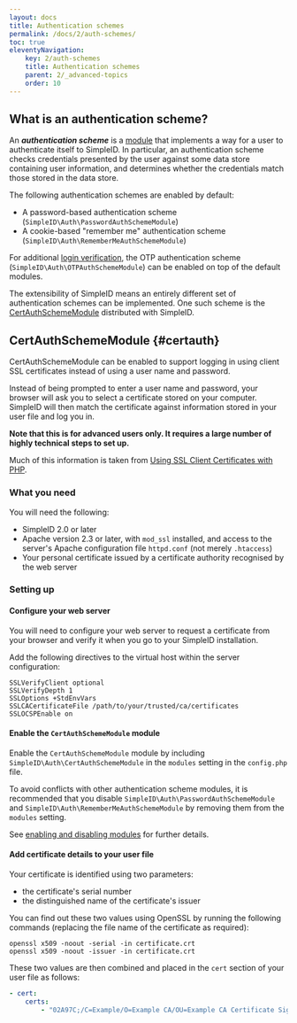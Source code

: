 ```yaml
---
layout: docs
title: Authentication schemes
permalink: /docs/2/auth-schemes/
toc: true
eleventyNavigation:
    key: 2/auth-schemes
    title: Authentication schemes
    parent: 2/_advanced-topics
    order: 10
---
```


## What is an authentication scheme?

An ***authentication scheme*** is a [module](/docs/2/modules/) that implements a way for a user to
authenticate itself to SimpleID.  In particular, an authentication scheme checks credentials presented
by the user against some data store containing user information, and determines whether the credentials
match those stored in the data store.

The following authentication schemes are enabled by default:

- A password-based authentication scheme (`SimpleID\Auth\PasswordAuthSchemeModule`)
- A cookie-based "remember me" authentication scheme (`SimpleID\Auth\RememberMeAuthSchemeModule`) 

For additional [login verification](/docs/2/login-verification/), the OTP authentication scheme
(`SimpleID\Auth\OTPAuthSchemeModule`) can be enabled on top of the default modules.

The extensibility of SimpleID means an entirely different set of authentication schemes can
be implemented.  One such scheme is the [CertAuthSchemeModule](#certauth) distributed with
SimpleID.

## CertAuthSchemeModule   {#certauth}

CertAuthSchemeModule can be enabled to support logging in using client SSL certificates instead
of using a user name and password.

Instead of being prompted to enter a user name and password, your browser will ask you to
select a certificate stored on your computer.  SimpleID will then match the certificate against
information stored in your user file and log you in.

**Note that this is for advanced users only.  It requires a large number of highly technical steps to set up.**

Much of this information is taken from [Using SSL Client Certificates with PHP](http://cweiske.de/tagebuch/ssl-client-certificates.htm).


### What you need

You will need the following:

- SimpleID 2.0 or later
- Apache version 2.3 or later, with `mod_ssl` installed, and access to the server's Apache configuration file `httpd.conf` (not merely `.htaccess`)
- Your personal certificate issued by a certificate authority recognised by the web server

### Setting up

#### Configure your web server

You will need to configure your web server to request a certificate from your browser and verify it when you go to your SimpleID installation.

Add the following directives to the virtual host within the server configuration:

```
SSLVerifyClient optional
SSLVerifyDepth 1
SSLOptions +StdEnvVars
SSLCACertificateFile /path/to/your/trusted/ca/certificates
SSLOCSPEnable on
```

#### Enable the `CertAuthSchemeModule` module

Enable the `CertAuthSchemeModule` module by including `SimpleID\Auth\CertAuthSchemeModule` in
the `modules` setting in the `config.php` file.

To avoid conflicts with other authentication scheme modules, it is recommended that you
disable `SimpleID\Auth\PasswordAuthSchemeModule` and `SimpleID\Auth\RememberMeAuthSchemeModule`
by removing them from the `modules` setting.

See [enabling and disabling modules](/docs/2/modules/#enabling) for further details.

#### Add certificate details to your user file

Your certificate is identified using two parameters:

- the certificate's serial number
- the distinguished name of the certificate's issuer

You can find out these two values using OpenSSL by running the following commands (replacing the file name of the certificate as required):

```shell
openssl x509 -noout -serial -in certificate.crt
openssl x509 -noout -issuer -in certificate.crt
```

These two values are then combined and placed in the `cert` section of your user file as follows:

```yaml
- cert:
    certs: 
        - "02A97C;/C=Example/O=Example CA/OU=Example CA Certificate Signing/CN=Example Client CA"
```
